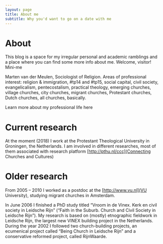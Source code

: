 ```yaml
---
layout: page
title: About me
subtitle: Why you'd want to go on a date with me
---
```


# About

This blog is a space for my irregular personal and academic ramblings and a place where you can find some more info about me. Welcome, visitor!
Mini-me

Marten van der Meulen, Sociologist of Religion. Areas of professional interest: religion & immigration, #tp14 and #tp15, social capital, civil society, evangelicalism, pentecostalism, practical theology, emerging churches, village churches, city churches, migrant churches, Protestant churches, Dutch churches, all churches, basically.

Learn more about my professional life here

# Current research

At the moment (2018) I work at the Protestant Theological University in Groningen, the Netherlands. I am involved in different researches, most of them associated with research platform [http://pthu.nl/ccc](Connecting Churches and Cultures)

# Older research

From 2005 – 2010 I worked as a postdoc at the [http://www.vu.nl](VU University), studying migrant churches in Amsterdam.

In June 2006 I finished a PhD study titled “Vroom in de Vinex. Kerk en civil society in Leidsche Rijn” (“Faith in the Suburb. Church and Civil Society in Leidsche Rijn”). My research is based on (mostly) etnographic fieldwork in Leidsche Rijn, the largest new VINEX building project in the Netherlands. During the year 2002 I followed two church-building projects, an ecumenical project called “Being Church in Leidsche Rijn” and a conservative reformed project, called RijnWaarde.
